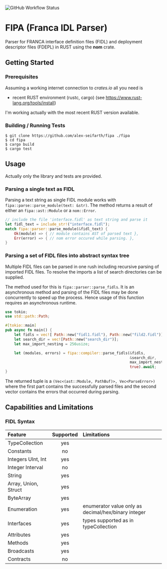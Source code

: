 ![GitHub Workflow Status](https://img.shields.io/github/workflow/status/alex-seifarth/fipa/Rust)

# FIPA (Franca IDL Parser)

Parser for FRANCA interface definition files (FIDL) and deployment descriptor 
files (FDEPL) in RUST using the **nom** crate.

## Getting Started

### Prerequisites

Assuming a working internet connection to *crates.io* all you need is

* recent RUST environment (rustc, cargo) (see https://www.rust-lang.org/tools/install)

I'm working actually with the most recent RUST version available.

### Building / Running Tests

```
$ git clone https://github.com/alex-seifarth/fipa ./fipa
$ cd fipa
$ cargo build
$ cargo test
```

## Usage

Actually only the library and tests are provided.

### Parsing a single text as FIDL
Parsing a text string as single FIDL module works with 
```fipa::parse::parse_module(text: &str)```. The method returns a result of
either an ```fipa::ast::Module``` or a ```nom::Error```.
```rust 
// include the file 'interface.fidl' as text string and parse it
let fidl_text = include_str!("interface.fidl");
match fipa::parser::parse_module(&fidl_text) {
    Ok(module) => { // module contains AST of parsed text },
    Err(error) => { // nom error occured while parsing. },
}
```

### Parsing a set of FIDL files into abstract syntax tree
Multiple FIDL files can be parsed in one rush including recursive parsing
of imported FIDL files. To resolve the imports a list of search directories
can be supplied.

The method used for this is ```fipa::parser::parse_fidls```. It is an 
asynchronous method and parsing of the FIDL files may be done concurrently
to speed up the process. Hence usage of this function requires an 
asynchronous runtime.

```rust
use tokio;
use std::path::Path;

#[tokio::main]
pub async fn main() {
    let fidls = vec![ Path::new("fidl1.fidl"), Path::new("fild2.fidl")];
    let search_dir = vec![Path::new("search_dir")];
    let max_import_nesting = 256usize;

    let (modules, errors) = fipa::compiler::parse_fidls(&fidls, 
                                                        &search_dir, 
                                                        max_import_nesting, 
                                                        true).await;
}
```

The returned tuple is a ```(Vec<(ast::Module, PathBuf)>, Vec<ParseError>)``` 
where the first part contains the successfully parsed files and the second
vector contains the errors that occurred during parsing.

## Capabilities and Limitations
### FIDL Syntax

| Feature                   | Supported | Limitations           |
| :------------------------ | :-------: | :-------------------- |
| TypeCollection            | yes       |                       |
| Constants                 | no        |                       |
| Integers UInt<N>, Int<N>  | yes       |                       | 
| Integer Interval          | no        |                       |
| String                    | yes       |                       |
| Array, Union, Struct      | yes       |                       |
| ByteArray                 | yes       |                       |
| Enumeration               | yes       | enumerator value only as decimal/hex/binary integer |
| Interfaces                | yes       | types supported as in typeCollection         |
| Attributes                | yes       |                       |
| Methods                   | yes       |                       |
| Broadcasts                | yes       |                       |
| Contracts                 | no        |                       |
